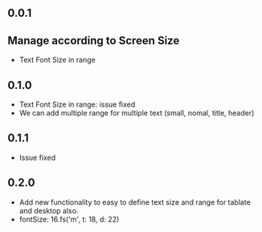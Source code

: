 ## 0.0.1

## Manage according to Screen Size
* Text Font Size in range

## 0.1.0

* Text Font Size in range: issue fixed
* We can add multiple range for multiple text (small, nomal, title, header)

## 0.1.1

* Issue fixed

## 0.2.0

* Add new functionality to easy to define text size and range for tablate and desktop also.
* fontSize: 16.fs('m', t: 18, d: 22)
